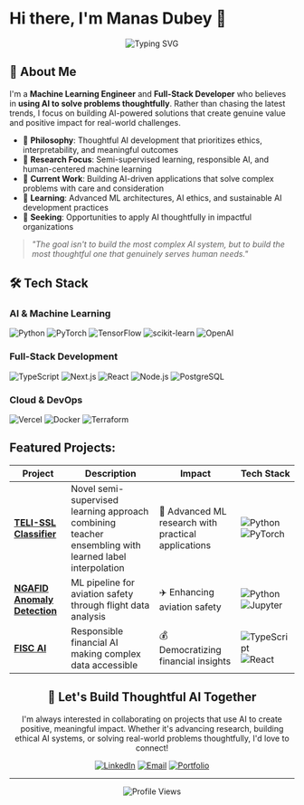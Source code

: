 # Hi there, I'm Manas Dubey 👋

<div align="center">

![Typing SVG](https://readme-typing-svg.herokuapp.com?font=Fira+Code&size=22&duration=3000&pause=1000&color=2196F3&center=true&vCenter=true&width=600&lines=Machine+Learning+Engineer;Full-Stack+Developer;Thoughtful+AI+Problem+Solver;Building+AI+with+Purpose)

</div>

## 🎯 **About Me**

I'm a **Machine Learning Engineer** and **Full-Stack Developer** who believes in **using AI to solve problems thoughtfully**. Rather than chasing the latest trends, I focus on building AI-powered solutions that create genuine value and positive impact for real-world challenges.

- 🧠 **Philosophy**: Thoughtful AI development that prioritizes ethics, interpretability, and meaningful outcomes
- 🔬 **Research Focus**: Semi-supervised learning, responsible AI, and human-centered machine learning
- 🚀 **Current Work**: Building AI-driven applications that solve complex problems with care and consideration
- 🌱 **Learning**: Advanced ML architectures, AI ethics, and sustainable AI development practices
- 💼 **Seeking**: Opportunities to apply AI thoughtfully in impactful organizations

> *"The goal isn't to build the most complex AI system, but to build the most thoughtful one that genuinely serves human needs."*

## 🛠️ **Tech Stack**

### **AI & Machine Learning**
![Python](https://img.shields.io/badge/Python-3776AB?style=for-the-badge&logo=python&logoColor=white)
![PyTorch](https://img.shields.io/badge/PyTorch-EE4C2C?style=for-the-badge&logo=PyTorch&logoColor=white)
![TensorFlow](https://img.shields.io/badge/TensorFlow-FF6F00?style=for-the-badge&logo=tensorflow&logoColor=white)
![scikit-learn](https://img.shields.io/badge/scikit--learn-F7931E?style=for-the-badge&logo=scikit-learn&logoColor=white)
![OpenAI](https://img.shields.io/badge/OpenAI-412991?style=for-the-badge&logo=openai&logoColor=white)

### **Full-Stack Development**
![TypeScript](https://img.shields.io/badge/TypeScript-007ACC?style=for-the-badge&logo=typescript&logoColor=white)
![Next.js](https://img.shields.io/badge/Next.js-000000?style=for-the-badge&logo=next.js&logoColor=white)
![React](https://img.shields.io/badge/React-20232A?style=for-the-badge&logo=react&logoColor=61DAFB)
![Node.js](https://img.shields.io/badge/Node.js-43853D?style=for-the-badge&logo=node.js&logoColor=white)
![PostgreSQL](https://img.shields.io/badge/PostgreSQL-316192?style=for-the-badge&logo=postgresql&logoColor=white)

### **Cloud & DevOps**
![Vercel](https://img.shields.io/badge/Vercel-000000?style=for-the-badge&logo=vercel&logoColor=white)
![Docker](https://img.shields.io/badge/Docker-2496ED?style=for-the-badge&logo=docker&logoColor=white)
![Terraform](https://img.shields.io/badge/Terraform-623CE4?style=for-the-badge&logo=terraform&logoColor=white)

##  **Featured Projects:**

<div align="center">

| Project | Description | Impact | Tech Stack |
|---------|-------------|--------|------------|
| **[TELI-SSL Classifier](https://github.com/Dubeman/Teacher-Ensembling-based-learned-Label-Interpolation-TELI-SSL-Classification)** | Novel semi-supervised learning approach combining teacher ensembling with learned label interpolation | 🎯 Advanced ML research with practical applications | ![Python](https://img.shields.io/badge/-Python-3776AB?style=flat-square&logo=Python&logoColor=white) ![PyTorch](https://img.shields.io/badge/-PyTorch-EE4C2C?style=flat-square&logo=pytorch&logoColor=white) |
| **[NGAFID Anomaly Detection](https://github.com/Dubeman/ngafid_anomaly_detection)** | ML pipeline for aviation safety through flight data analysis | ✈️ Enhancing aviation safety | ![Python](https://img.shields.io/badge/-Python-3776AB?style=flat-square&logo=Python&logoColor=white) ![Jupyter](https://img.shields.io/badge/-Jupyter-F37626?style=flat-square&logo=Jupyter&logoColor=white) |
| **[FISC AI]([https://github.com/Dubeman/fisc-ai](https://github.com/fiscai-labs/FiscAI))** | Responsible financial AI making complex data accessible | 💰 Democratizing financial insights | ![TypeScript](https://img.shields.io/badge/-TypeScript-007ACC?style=flat-square&logo=typescript&logoColor=white) ![React](https://img.shields.io/badge/-React-61DAFB?style=flat-square&logo=react&logoColor=white) |


## 🤝 **Let's Build Thoughtful AI Together**

I'm always interested in collaborating on projects that use AI to create positive, meaningful impact. Whether it's advancing research, building ethical AI systems, or solving real-world problems thoughtfully, I'd love to connect!

<div align="center">

[![LinkedIn](https://img.shields.io/badge/LinkedIn-0077B5?style=for-the-badge&logo=linkedin&logoColor=white)](https://linkedin.com/in/manas-dubey)
[![Email](https://img.shields.io/badge/Email-D14836?style=for-the-badge&logo=gmail&logoColor=white)](mailto:manasdubey.work@gmail.com)
[![Portfolio](https://img.shields.io/badge/Portfolio-000000?style=for-the-badge&logo=vercel&logoColor=white)](https://personal-portfolio-rho-tawny.vercel.app)

</div>

---

<div align="center">
  <img src="https://komarev.com/ghpvc/?username=Dubeman&style=for-the-badge&color=blue" alt="Profile Views">
</div>

